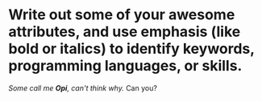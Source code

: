 # Write out some of your awesome attributes, and use emphasis (like bold or italics) to identify keywords, programming languages, or skills. 

_Some call me **Opi**, can't think why._ Can you?
